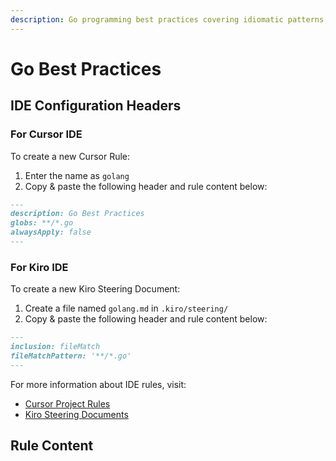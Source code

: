 ```yaml
---
description: Go programming best practices covering idiomatic patterns, concurrency, and efficient service development.
---
```


# Go Best Practices

## IDE Configuration Headers

### For Cursor IDE

To create a new Cursor Rule:

1. Enter the name as `golang`
2. Copy & paste the following header and rule content below:

```markdown
---
description: Go Best Practices
globs: **/*.go
alwaysApply: false
---
```

### For Kiro IDE

To create a new Kiro Steering Document:

1. Create a file named `golang.md` in `.kiro/steering/`
2. Copy & paste the following header and rule content below:

```markdown
---
inclusion: fileMatch
fileMatchPattern: '**/*.go'
---
```

For more information about IDE rules, visit:
- [Cursor Project Rules](https://docs.cursor.com/context/rules#project-rules)
- [Kiro Steering Documents](https://github.com/kirolabs/kiro)

## Rule Content

